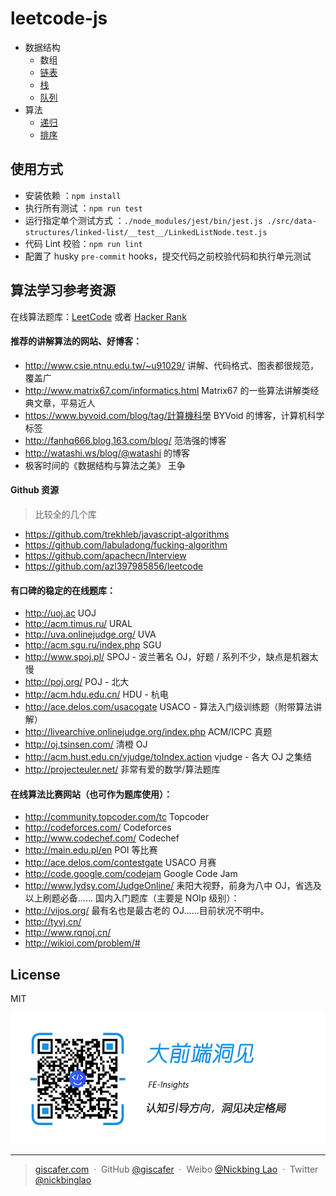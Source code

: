 # leetcode-js


- 数据结构
  - 数组
  - [链表](./src/data-structures/linked-list/)
  - [栈](./src/data-structures/stack/)
  - [队列](./src/data-structures/queue/)
- 算法
  - [递归](./src/algorithms/recursion/)
  - [排序](./src/algorithms/sorting/)


## 使用方式

- 安装依赖 ：`npm install`
- 执行所有测试 ：`npm run test`
- 运行指定单个测试方式 ：`./node_modules/jest/bin/jest.js ./src/data-structures/linked-list/__test__/LinkedListNode.test.js`
- 代码 Lint 校验：`npm run lint`
- 配置了 husky `pre-commit` hooks，提交代码之前校验代码和执行单元测试

## 算法学习参考资源


在线算法题库：[LeetCode](https://leetcode-cn.com/) 或者 [Hacker Rank](https://www.hackerrank.com/)

#### 推荐的讲解算法的网站、好博客：

- http://www.csie.ntnu.edu.tw/~u91029/ 讲解、代码格式、图表都很规范，覆盖广
- http://www.matrix67.com/informatics.html Matrix67 的一些算法讲解类经典文章，平易近人
- https://www.byvoid.com/blog/tag/計算機科學 BYVoid 的博客，计算机科学标签
- http://fanhq666.blog.163.com/blog/ 范浩强的博客
- http://watashi.ws/blog/@watashi 的博客
- 极客时间的《数据结构与算法之美》 王争

#### Github 资源
> 比较全的几个库
- https://github.com/trekhleb/javascript-algorithms
- https://github.com/labuladong/fucking-algorithm
- https://github.com/apachecn/Interview
- https://github.com/azl397985856/leetcode

#### 有口碑的稳定的在线题库：
- http://uoj.ac UOJ
- http://acm.timus.ru/ URAL
- http://uva.onlinejudge.org/ UVA
- http://acm.sgu.ru/index.php SGU
- http://www.spoj.pl/ SPOJ - 波兰著名 OJ，好题 / 系列不少，缺点是机器太慢
- http://poj.org/ POJ - 北大
- http://acm.hdu.edu.cn/ HDU - 杭电
- http://ace.delos.com/usacogate USACO - 算法入门级训练题（附带算法讲解）
- http://livearchive.onlinejudge.org/index.php ACM/ICPC 真题
- http://oj.tsinsen.com/ 清橙 OJ
- http://acm.hust.edu.cn/vjudge/toIndex.action vjudge - 各大 OJ 之集结
- http://projecteuler.net/ 非常有爱的数学/算法题库

#### 在线算法比赛网站（也可作为题库使用）：
- http://community.topcoder.com/tc Topcoder
- http://codeforces.com/ Codeforces
- http://www.codechef.com/ Codechef
- http://main.edu.pl/en POI 等比赛
- http://ace.delos.com/contestgate USACO 月赛
- http://code.google.com/codejam Google Code Jam
- http://www.lydsy.com/JudgeOnline/ 耒阳大视野，前身为八中 OJ，省选及以上刷题必备……
国内入门题库（主要是 NOIp 级别）：
- http://vijos.org/ 最有名也是最古老的 OJ……目前状况不明中。
- http://tyvj.cn/
- http://www.rqnoj.cn/
- http://wikioi.com/problem/#

## License

MIT

![](./fe-insights.jpg)

---

> [giscafer.com](http://giscafer.com) &nbsp;&middot;&nbsp;
> GitHub [@giscafer](https://github.com/giscafer) &nbsp;&middot;&nbsp;
> Weibo [@Nickbing Lao](https://weibo.com/laohoubin) &nbsp;&middot;&nbsp;
> Twitter [@nickbinglao](https://twitter.com/nickbinglao)
